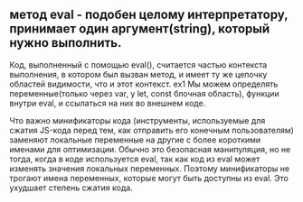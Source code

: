 ## метод eval - подобен целому интерпретатору, принимает один аргумент(string), который нужно выполнить.
Код, выполненный с помощью eval(), считается частью контекста выполнения, в котором был вызван метод, и имеет ту же цепочку областей видимости, 
что и этот контекст. ex1
Мы можем определять переменные(только через var, у let, const блочная область), функции внутри eval, и ссылаться на них во внешнем коде.

Что важно минификаторы кода (инструменты, используемые для сжатия JS-кода перед тем, как отправить его конечным пользователям) 
заменяют локальные переменные на другие с более короткими именами для оптимизации. Обычно это безопасная манипуляция, но не тогда, 
когда в коде используется eval, так как код из eval может изменять значения локальных переменных. Поэтому минификаторы не трогают имена переменных, 
которые могут быть доступны из eval. Это ухудшает степень сжатия кода.